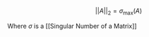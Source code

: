 $$
\lvert\lvert A \rvert\rvert_{2} = \sigma_{\max_{}}(A)
$$

Where $\sigma$ is a [[Singular Number of a Matrix]]